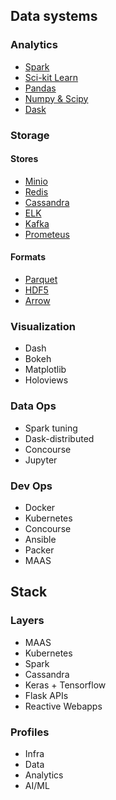 ## Data systems

### Analytics
 - [Spark](https://spark.apache.org/docs/latest/)
 - [Sci-kit Learn](http://scikit-learn.org/stable/index.html)
 - [Pandas](https://pandas.pydata.org/pandas-docs/stable/index.html)
 - [Numpy & Scipy](https://docs.scipy.org/doc/)
 - [Dask](https://dask.pydata.org/en/latest/docs.html)

### Storage

#### Stores
 - [Minio](https://minio.io/)
 - [Redis](https://redis.io/)
 - [Cassandra](http://cassandra.apache.org/)
 - [ELK](https://www.elastic.co/guide/index.html)
 - [Kafka](http://kafka.apache.org/)
 - [Prometeus](https://prometheus.io/)

#### Formats
 - [Parquet](https://parquet.apache.org/documentation/latest/)
 - [HDF5](https://portal.hdfgroup.org/display/HDF5/Introduction+to+HDF5)
 - [Arrow](https://arrow.apache.org/  )

### Visualization
 - Dash
 - Bokeh
 - Matplotlib
 - Holoviews

### Data Ops
 - Spark tuning
 - Dask-distributed
 - Concourse
 - Jupyter

### Dev Ops
 - Docker
 - Kubernetes
 - Concourse
 - Ansible
 - Packer
 - MAAS

## Stack

### Layers
  - MAAS
  - Kubernetes
  - Spark
  - Cassandra
  - Keras + Tensorflow
  - Flask APIs
  - Reactive Webapps

### Profiles
 - Infra
 - Data
 - Analytics
 - AI/ML

